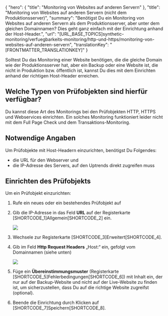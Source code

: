 {
  "hero": {
    "title": "Monitoring von Websites auf anderen Servern"
  },
  "title": "Monitoring von Websites auf anderen Servern (nicht dem Produktionsserver)",
  "summary": "Benötigst Du ein Monitoring von Websites auf anderen Servern als dem Produktionsserver, aber unter dem gleichen Domainnamen? Dies geht ganz einfach mit der Einrichtung anhand der Host-Header.",
  "url": "[URL_BASE_TOPICS]synthetic-monitoring/verfuegbarkeits-monitoring/http-und-https/monitoring-von-websites-auf-anderen-servern",
  "translationKey": "[FRONTMATTER_TRANSLATIONKEY]"
}

Solltest Du das Monitoring einer Website benötigen, die die gleiche Domain wie der Produktionsserver hat, aber ein Backup oder eine Website ist, die nicht in Produktion bzw. öffentlich ist, kannst Du dies mit dem Einrichten anhand der richtigen Host-Header erreichen.

## Welche Typen von Prüfobjekten sind hierfür verfügbar?

Du kannst diese Art des Monitorings bei den Prüfobjekten HTTP, HTTPS und Webservices einrichten. Ein solches Monitoring funktioniert leider nicht mit dem Full Page Check und dem Transaktions-Monitoring.

## Notwendige Angaben

Um Prüfobjekte mit Host-Headern einzurichten, benötigst Du Folgendes:

-   die URL für den Webserver und
-   die IP-Adresse des Servers, auf den Uptrends direkt zugreifen muss

## Einrichten des Prüfobjekts

Um ein Prüfobjekt einzurichten:

1.  Rufe ein neues oder ein bestehendes Prüfobjekt auf

2.  Gib die IP-Adresse in das Feld **URL** auf der Registerkarte [SHORTCODE_1]Allgemein[SHORTCODE_2] ein.  
      

    ![]([LINK_URL_1])

3.  Wechsele zur Registerkarte [SHORTCODE_3]Erweitert[SHORTCODE_4].

4.  Gib im Feld **Http Request Headers** „Host:“ ein, gefolgt vom Domainnamen (siehe unten)  
      

    ![]([LINK_URL_2])

5.  Füge ein **Übereinstimmungsmuster** (Registerkarte [SHORTCODE_5]Fehlerbedingungen[SHORTCODE_6]) mit Inhalt ein, der nur auf der Backup-Website und nicht auf der Live-Website zu finden ist, um sicherzustellen, dass Du auf die richtige Website zugreifst (optional).

6.  Beende die Einrichtung durch Klicken auf [SHORTCODE_7]Speichern[SHORTCODE_8].
